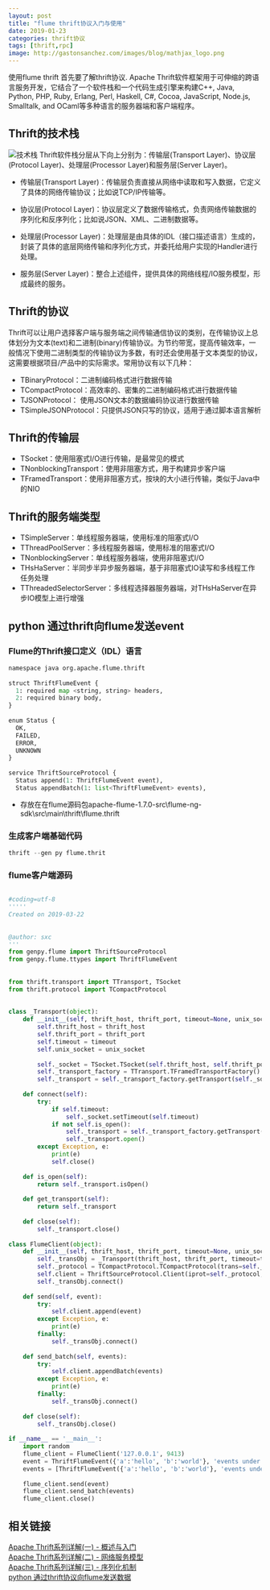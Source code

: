 ```yaml
---
layout: post
title: "flume thrift协议入门与使用"
date: 2019-01-23
categories: thrift协议
tags: [thrift,rpc]
image: http://gastonsanchez.com/images/blog/mathjax_logo.png
---
```

使用flume thrift 首先要了解thrift协议.
Apache Thrift软件框架用于可伸缩的跨语言服务开发，它结合了一个软件栈和一个代码生成引擎来构建C++, Java, Python, PHP, Ruby, Erlang, Perl, Haskell, C#, Cocoa, JavaScript, Node.js, Smalltalk, and OCaml等多种语言的服务器端和客户端程序。

<!-- more -->
## Thrift的技术栈
![技术栈](https://user-gold-cdn.xitu.io/2018/6/19/164185dace99ef0e?imageView2/0/w/1280/h/960/format/webp/ignore-error/1)
Thrift软件栈分层从下向上分别为：传输层(Transport Layer)、协议层(Protocol Layer)、处理层(Processor Layer)和服务层(Server Layer)。
* 传输层(Transport Layer)：传输层负责直接从网络中读取和写入数据，它定义了具体的网络传输协议；比如说TCP/IP传输等。

* 协议层(Protocol Layer)：协议层定义了数据传输格式，负责网络传输数据的序列化和反序列化；比如说JSON、XML、二进制数据等。

* 处理层(Processor Layer)：处理层是由具体的IDL（接口描述语言）生成的，封装了具体的底层网络传输和序列化方式，并委托给用户实现的Handler进行处理。

* 服务层(Server Layer)：整合上述组件，提供具体的网络线程/IO服务模型，形成最终的服务。

## Thrift的协议
Thrift可以让用户选择客户端与服务端之间传输通信协议的类别，在传输协议上总体划分为文本(text)和二进制(binary)传输协议。为节约带宽，提高传输效率，一般情况下使用二进制类型的传输协议为多数，有时还会使用基于文本类型的协议，这需要根据项目/产品中的实际需求。常用协议有以下几种：

* TBinaryProtocol：二进制编码格式进行数据传输
* TCompactProtocol：高效率的、密集的二进制编码格式进行数据传输
* TJSONProtocol： 使用JSON文本的数据编码协议进行数据传输
* TSimpleJSONProtocol：只提供JSON只写的协议，适用于通过脚本语言解析

## Thrift的传输层

* TSocket：使用阻塞式I/O进行传输，是最常见的模式
* TNonblockingTransport：使用非阻塞方式，用于构建异步客户端
* TFramedTransport：使用非阻塞方式，按块的大小进行传输，类似于Java中的NIO

## Thrift的服务端类型
* TSimpleServer：单线程服务器端，使用标准的阻塞式I/O
* TThreadPoolServer：多线程服务器端，使用标准的阻塞式I/O
* TNonblockingServer：单线程服务器端，使用非阻塞式I/O
* THsHaServer：半同步半异步服务器端，基于非阻塞式IO读写和多线程工作任务处理
* TThreadedSelectorServer：多线程选择器服务器端，对THsHaServer在异步IO模型上进行增强



## python 通过thrift向flume发送event
### Flume的Thrift接口定义（IDL）语言
~~~python
namespace java org.apache.flume.thrift
 
struct ThriftFlumeEvent {
  1: required map <string, string> headers,
  2: required binary body,
}
 
enum Status {
  OK,
  FAILED,
  ERROR,
  UNKNOWN
}
 
service ThriftSourceProtocol {
  Status append(1: ThriftFlumeEvent event),
  Status appendBatch(1: list<ThriftFlumeEvent> events),

~~~
* 存放在在flume源码包apache-flume-1.7.0-src\flume-ng-sdk\src\main\thrift\flume.thrift


### 生成客户端基础代码

~~~python
thrift --gen py flume.thrit 
~~~

### flume客户端源码

```python

#coding=utf-8  
''''' 
Created on 2019-03-22 
 
 
@author: sxc
'''  
from genpy.flume import ThriftSourceProtocol  
from genpy.flume.ttypes import ThriftFlumeEvent  
  
  
from thrift.transport import TTransport, TSocket  
from thrift.protocol import TCompactProtocol  
  
  
class _Transport(object):  
    def __init__(self, thrift_host, thrift_port, timeout=None, unix_socket=None):  
        self.thrift_host = thrift_host  
        self.thrift_port = thrift_port  
        self.timeout = timeout  
        self.unix_socket = unix_socket  
          
        self._socket = TSocket.TSocket(self.thrift_host, self.thrift_port, self.unix_socket)  
        self._transport_factory = TTransport.TFramedTransportFactory()  
        self._transport = self._transport_factory.getTransport(self._socket)  
          
    def connect(self):  
        try:  
            if self.timeout:  
                self._socket.setTimeout(self.timeout)  
            if not self.is_open():  
                self._transport = self._transport_factory.getTransport(self._socket)  
                self._transport.open()  
        except Exception, e:  
            print(e)  
            self.close()  
      
    def is_open(self):  
        return self._transport.isOpen()  
      
    def get_transport(self):  
        return self._transport  
      
    def close(self):  
        self._transport.close()  
          
class FlumeClient(object):  
    def __init__(self, thrift_host, thrift_port, timeout=None, unix_socket=None):  
        self._transObj = _Transport(thrift_host, thrift_port, timeout=timeout, unix_socket=unix_socket)  
        self._protocol = TCompactProtocol.TCompactProtocol(trans=self._transObj.get_transport())  
        self.client = ThriftSourceProtocol.Client(iprot=self._protocol, oprot=self._protocol)  
        self._transObj.connect()  
          
    def send(self, event):  
        try:  
            self.client.append(event)  
        except Exception, e:  
            print(e)  
        finally:  
            self._transObj.connect()  
      
    def send_batch(self, events):  
        try:  
            self.client.appendBatch(events)  
        except Exception, e:  
            print(e)  
        finally:  
            self._transObj.connect()  
      
    def close(self):  
        self._transObj.close()  
      
if __name__ == '__main__':  
    import random  
    flume_client = FlumeClient('127.0.0.1', 9413)  
    event = ThriftFlumeEvent({'a':'hello', 'b':'world'}, 'events under hello world2')  
    events = [ThriftFlumeEvent({'a':'hello', 'b':'world'}, 'events under hello world%s' % random.randint(0, 1000)) for _ in range(100)]  
      
    flume_client.send(event)  
    flume_client.send_batch(events)  
    flume_client.close() 
```

## 相关链接
[Apache Thrift系列详解(一) - 概述与入门](https://juejin.im/post/5b290dbf6fb9a00e5c5f7aaa)  
[Apache Thrift系列详解(二) - 网络服务模型](https://juejin.im/post/5b290e225188252d9548fe15)  
[Apache Thrift系列详解(三) - 序列化机制](https://juejin.im/post/5b290e58518825748c1c6bfc)  
[python 通过thrift协议向flume发送数据](python通过thrift实现向flume发送数据)  